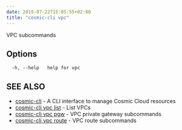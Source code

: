 ```yaml
---
date: 2019-07-22T15:05:55+02:00
title: "cosmic-cli vpc"
---
```

VPC subcommands

## Options

```text
  -h, --help   help for vpc
```

## SEE ALSO

* [cosmic-cli](../cosmic-cli/) - A CLI interface to manage Cosmic Cloud resources
* [cosmic-cli vpc list](../cosmic-cli_vpc_list/) - List VPCs
* [cosmic-cli vpc pgw](../cosmic-cli_vpc_pgw/) - VPC private gateway subcommands
* [cosmic-cli vpc route](../cosmic-cli_vpc_route/) - VPC route subcommands
